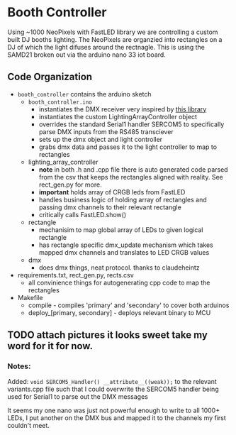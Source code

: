 # Booth Controller

Using ~1000 NeoPixels with FastLED library we are controlling a custom built DJ booths lighting.
The NeoPixels are organzied into rectangles on a DJ of which the light difuses around the rectnagle. 
This is using the SAMD21 broken out via the arduino nano 33 iot board. 

## Code Organization
* `booth_controller` contains the arduino sketch
  * `booth_controller.ino`
    * instantiates the DMX receiver very inspired by [this library](https://github.com/claudeheintz/LXSAMD21DMX/tree/master)
    * instantiates the custom LightingArrayController object
    * overrides the standard Serial1 handler SERCOM5 to specifically parse DMX inputs from the RS485 transciever 
    * sets up the dmx object and light controller
    * grabs dmx data and passes it to the light controller to map to rectangles
  * lighting_array_controller
    * **note** in both .h and .cpp file there is auto generated code parsed from the csv that keeps the rectangles aligned with reality. See rect_gen.py for more. 
    * **important** holds array of CRGB leds from FastLED 
    * handles business logic of holding array of rectangles and passing dmx channels to their relevant rectangle
    * critically calls FastLED.show()
  * rectangle
    * mechanisim to map global array of LEDs to given logical rectangle
    * has rectangle specific dmx_update mechanism which takes mapped dmx channels and translates to LED CRGB values
  * dmx
    * does dmx things, neat protocol. thanks to claudeheintz
* requirements.txt, rect_gen.py, rects.csv
  * all convinience things for autogenerating cpp code to map the rectangles
* Makefile
  * compile - compiles 'primary' and 'secondary' to cover both arduinos
  * deploy_[primary, secondary] - deploys relevant binary to MCU

## TODO attach pictures it looks sweet take my word for it for now.

### Notes:
Added: `void SERCOM5_Handler() __attribute__((weak));` to the relevant variants.cpp file such that I could overwrite the SERCOM5 handler being used for Serial1 to parse out the DMX messages

It seems my one nano was just not powerful enough to write to all 1000+ LEDs, I put another on the DMX bus and mapped it to the channels my first couldn't meet. 